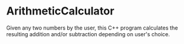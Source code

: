 # ArithmeticCalculator
Given any two numbers by the user, this C++ program calculates the resulting addition and/or subtraction depending on user's choice.
